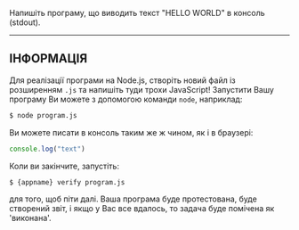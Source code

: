Напишіть програму, що виводить текст "HELLO WORLD" в консоль (stdout).

----------------------------------------------------------------------
## ІНФОРМАЦІЯ

Для реалізації програми на Node.js, створіть новий файл із розширенням `.js` та напишіть туди трохи JavaScript! Запустити Вашу програму Ви можете з допомогою команди `node`, наприклад:

```sh
$ node program.js
```

Ви можете писати в консоль таким же ж чином, як і в браузері:

```js
console.log("text")
```

Коли ви закінчите, запустіть:

```sh
$ {appname} verify program.js
```

для того, щоб піти далі. Ваша програма буде протестована, буде створений звіт, і якщо у Вас все вдалось, то задача буде помічена як 'виконана'.
